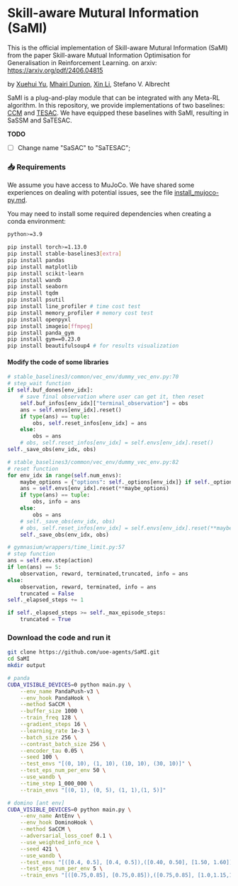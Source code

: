 # Skill-aware Mutural Information (SaMI) 
This is the official implementation of Skill-aware Mutural Information (SaMI) from the paper Skill-aware Mutual Information Optimisation for Generalisation in Reinforcement Learning. on arxiv: https://arxiv.org/pdf/2406.04815

by [Xuehui Yu](https://github.com/yuxuehui), [Mhairi Dunion](https://github.com/mhairidunion), [Xin Li](https://github.com/loxs123), Stefano V. Albrecht

SaMI is a plug-and-play module that can be integrated with any Meta-RL algorithm. In this repository, we provide implementations of two baselines: [CCM](https://cdn.aaai.org/ojs/16914/16914-13-20408-1-2-20210518.pdf) and [TESAC](https://arxiv.org/pdf/1910.10897). We have equipped these baselines with SaMI, resulting in SaSSM and SaTESAC.

**TODO**
- [ ] Change name "SaSAC" to "SaTESAC";


### :inbox_tray: Requirements
We assume you have access to MuJoCo. We have shared some experiences on dealing with potential issues, see the file [install_mujoco-py.md](install_mujoco-py.md).

You may need to install some required dependencies when creating a conda environment:

```bash
python>=3.9

pip install torch>=1.13.0
pip install stable-baselines3[extra]
pip install pandas
pip install matplotlib
pip install scikit-learn
pip install wandb
pip install seaborn
pip install tqdm
pip install psutil
pip install line_profiler # time cost test
pip install memory_profiler # memory cost test
pip install openpyxl
pip install imageio[ffmpeg]
pip install panda_gym
pip install gym==0.23.0
pip install beautifulsoup4 # for results visualization
```


#### Modify the code of some libraries

```python
# stable_baselines3/common/vec_env/dummy_vec_env.py:70
# step_wait function
if self.buf_dones[env_idx]:
    # save final observation where user can get it, then reset
    self.buf_infos[env_idx]["terminal_observation"] = obs
    ans = self.envs[env_idx].reset()
    if type(ans) == tuple:
        obs, self.reset_infos[env_idx] = ans
    else:
        obs = ans
    # obs, self.reset_infos[env_idx] = self.envs[env_idx].reset()
self._save_obs(env_idx, obs)

# stable_baselines3/common/vec_env/dummy_vec_env.py:82
# reset function
for env_idx in range(self.num_envs):
    maybe_options = {"options": self._options[env_idx]} if self._options[env_idx] else {}
    ans = self.envs[env_idx].reset(**maybe_options)
    if type(ans) == tuple:
        obs, info = ans
    else:
        obs = ans
    # self._save_obs(env_idx, obs)
    # obs, self.reset_infos[env_idx] = self.envs[env_idx].reset(**maybe_options)
    self._save_obs(env_idx, obs)

# gymnasium/wrappers/time_limit.py:57
# step function
ans = self.env.step(action)
if len(ans) == 5:
    observation, reward, terminated,truncated, info = ans
else:
    observation, reward, terminated, info = ans
    truncated = False
self._elapsed_steps += 1

if self._elapsed_steps >= self._max_episode_steps:
    truncated = True
```

### Download the code and run it

```bash
git clone https://github.com/uoe-agents/SaMI.git
cd SaMI
mkdir output

# panda
CUDA_VISIBLE_DEVICES=0 python main.py \
    --env_name PandaPush-v3 \
    --env_hook PandaHook \
    --method SaCCM \
    --buffer_size 1000 \
    --train_freq 128 \
    --gradient_steps 16 \
    --learning_rate 1e-3 \
    --batch_size 256 \
    --contrast_batch_size 256 \
    --encoder_tau 0.05 \
    --seed 100 \
    --test_envs "[(0, 10), (1, 10), (10, 10), (30, 10)]" \
    --test_eps_num_per_env 50 \
    --use_wandb \
    --time_step 1_000_000 \
    --train_envs "[(0, 1), (0, 5), (1, 1),(1, 5)]"

# domino [ant env]
CUDA_VISIBLE_DEVICES=0 python main.py \
    --env_name AntEnv \
    --env_hook DominoHook \
    --method SaCCM \
    --adversarial_loss_coef 0.1 \
    --use_weighted_info_nce \
    --seed 421 \
    --use_wandb \
    --test_envs "[([0.4, 0.5], [0.4, 0.5]),([0.40, 0.50], [1.50, 1.60]),([1.50, 1.60], [0.40, 0.50]),([1.50, 1.60], [1.50, 1.60])]" \
    --test_eps_num_per_env 5 \
    --train_envs "[([0.75,0.85], [0.75,0.85]),([0.75,0.85], [1.0,1.15,1.25]),([1.0,1.15,1.25], [0.75,0.85]),([1.0,1.15,1.25], [1.0,1.15,1.25])]"
```

